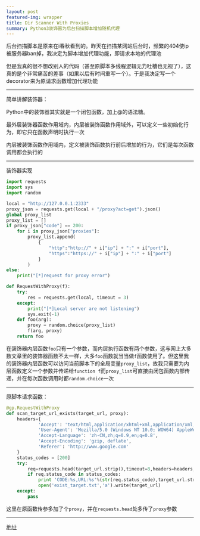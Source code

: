 ```yaml
---
layout: post
featured-img: wrapper
title: Dir Scanner With Proxies
summary: Python3装饰器为后台扫描脚本增加随机代理
---
```


后台扫描脚本是原来在i春秋看到的。昨天在扫描某网站后台时，频繁的404使ip被服务器ban掉，我决定为脚本增加代理功能，即请求本地的代理池

但是我真的很不想改别人的代码（甚至原脚本多线程逻辑无力吐槽也无视了），这真的是个非常痛苦的差事（如果以后有时间重写一个）。于是我决定写一个decorator来为原请求函数增加代理功能



***

简单讲解装饰器：

Python中的装饰器其实就是一个闭包函数，加上@的语法糖。

最外层装饰器函数作用域内，内层被装饰函数作用域外，可以定义一些初始化行为，即它只在函数声明时执行一次

内层被装饰函数作用域内，定义被装饰函数执行前后增加的行为，它们是每次函数调用都会执行的



***

装饰器实现

```python
import requests
import sys
import random

local = "http://127.0.0.1:2333"
proxy_json = requests.get(local + "/proxy?act=get").json()
global proxy_list
proxy_list = []
if proxy_json["code"] == 200:
    for i in proxy_json["proxies"]:
        proxy_list.append(
            {
                "http":"http://" + i["ip"] + ":" + i["port"],
                "https":"https://" + i["ip"] + ":" + i["port"]
            }
        )
else:
    print("[*]request for proxy error")

def RequestWithProxy(f):
    try:
        res = requests.get(local, timeout = 3)
    except:
        print("[*]Local server are not listening")
        sys.exit(-1)
    def foo(arg):
        proxy = random.choice(proxy_list)
        f(arg, proxy)
    return foo
```

在装饰器内层函数`foo`只有一个参数，而内层执行函数有两个参数，这与网上大多数文章里的装饰器函数不太一样，大多`foo`函数就当当做`f`函数使用了。但这里我的装饰器内层函数可以访问当前脚本下的全局变量`proxy_list`，故我只需要为内层函数定义一个参数并传递给`function f`而`proxy_list`可直接由闭包函数内部传递，并在每次函数调用时都`random.choice`一次



***

原脚本请求函数：

```python
@gp.RequestWithProxy
def scan_target_url_exists(target_url, proxy):
	headers={
	        'Accept': 'text/html,application/xhtml+xml,application/xml;q=0.9,*/*;q=0.8',
	        'User-Agent': 'Mozilla/5.0 (Windows NT 10.0; WOW64) AppleWebKit/537.36 (KHTML, like Gecko) Chrome/55.0.2883.87 Safari/537.36',
	        'Accept-Language': 'zh-CN,zh;q=0.9,en;q=0.8',
	        'Accept-Encoding': 'gzip, deflate',
	        'Referer': 'http://www.google.com'
	}
	status_codes = [200]
	try:
		req=requests.head(target_url.strip(),timeout=8,headers=headers, proxies = proxy)
		if req.status_code in status_codes:
			print 'CODE:%s,URL:%s'%(str(req.status_code),target_url.strip('\n').strip('\r'))
			open('exist_target.txt','a').write(target_url)
	except:
		pass
```

这里在原函数传参多加了个`proxy`，并在`requests.head`处多传了`proxy`参数



***

[地址](https://github.com/EddieIvan01/Dir_Scanner_WithProxies)